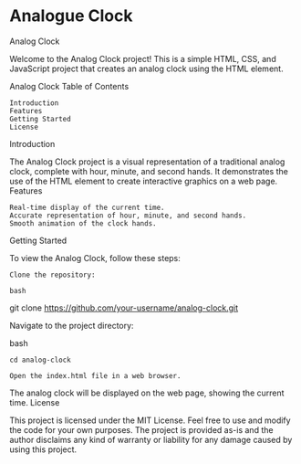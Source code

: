 # Analogue Clock

Analog Clock

Welcome to the Analog Clock project! This is a simple HTML, CSS, and JavaScript project that creates an analog clock using the HTML <canvas> element.

Analog Clock
Table of Contents

    Introduction
    Features
    Getting Started
    License

Introduction

The Analog Clock project is a visual representation of a traditional analog clock, complete with hour, minute, and second hands. It demonstrates the use of the HTML <canvas> element to create interactive graphics on a web page.
Features

    Real-time display of the current time.
    Accurate representation of hour, minute, and second hands.
    Smooth animation of the clock hands.

Getting Started

To view the Analog Clock, follow these steps:

    Clone the repository:

    bash

git clone https://github.com/your-username/analog-clock.git

Navigate to the project directory:

bash

    cd analog-clock

    Open the index.html file in a web browser.

The analog clock will be displayed on the web page, showing the current time.
License

This project is licensed under the MIT License. Feel free to use and modify the code for your own purposes. The project is provided as-is and the author disclaims any kind of warranty or liability for any damage caused by using this project.
